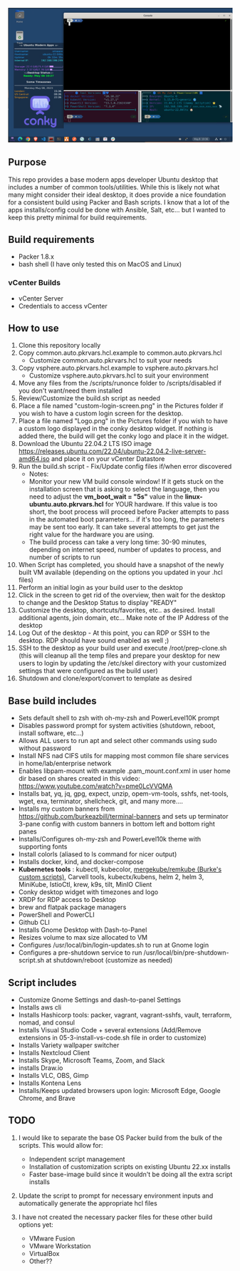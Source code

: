 ![](Pictures/default-build.png)

## Purpose

This repo provides a base modern apps developer Ubuntu desktop that includes a number of common tools/utilities. While this is likely not what many might consider their ideal desktop, it does provide a nice foundation for a consistent build using Packer and Bash scripts. I know that a lot of the apps installs/config could be done with Ansible, Salt, etc... but I wanted to keep this pretty minimal for build requirements.

## Build requirements

- Packer 1.8.x
- bash shell (I have only tested this on MacOS and Linux)

### vCenter Builds

- vCenter Server
- Credentials to access vCenter

## How to use

1. Clone this repository locally
2. Copy common.auto.pkrvars.hcl.example to common.auto.pkrvars.hcl
   - Customize common.auto.pkrvars.hcl to suit your needs
3. Copy vsphere.auto.pkrvars.hcl.example to vsphere.auto.pkrvars.hcl
   - Customize vsphere.auto.pkrvars.hcl to suit your environment
4. Move any files from the /scripts/runonce folder to /scripts/disabled if you don't want/need them installed
5. Review/Customize the build.sh script as needed
6. Place a file named "custom-login-screen.png" in the Pictures folder if you wish to have a custom login screen for the desktop.
7. Place a file named "Logo.png" in the Pictures folder if you wish to have a custom logo displayed in the conky desktop widget. If nothing is added there, the build will get the conky logo and place it in the widget.
8. Download the Ubuntu 22.04.2 LTS ISO image https://releases.ubuntu.com/22.04/ubuntu-22.04.2-live-server-amd64.iso and place it on your vCenter Datastore
9. Run the build.sh script - Fix/Update config files if/when error discovered
   - Notes:
   - Monitor your new VM build console window! If it gets stuck on the installation screen that is asking to select the language, then you need to adjust the **vm_boot_wait  = "5s"** value in the **linux-ubuntu.auto.pkrvars.hcl** for YOUR hardware. If this value is too short, the boot process will proceed before Packer attempts to pass in the automated boot parameters... if it's too long, the parameters may be sent too early. It can take several attempts to get just the right value for the hardware you are using. 
   - The build process can take a very long time: 30-90 minutes, depending on internet speed, number of updates to process, and number of scripts to run
10. When Script has completed, you should have a snapshot of the newly built VM available (depending on the options you updated in your .hcl files)
11. Perform an initial login as your build user to the desktop
12. Click in the screen to get rid of the overview, then wait for the desktop to change and the Desktop Status to display "READY"
13. Customize the desktop, shortcuts/favorites, etc.. as desired. Install additional agents, join domain, etc... Make note of the IP Address of the desktop
14. Log Out of the desktop - At this point, you can RDP or SSH to the desktop. RDP should have sound enabled as well ;)
15. SSH to the desktop as your build user and execute /root/prep-clone.sh (this will cleanup all the temp files and prepare your desktop for new users to login by updating the /etc/skel directory with your customized settings that were configured as the build user)
16. Shutdown and clone/export/convert to template as desired

## Base build includes

- Sets default shell to zsh with oh-my-zsh and PowerLevel10K prompt
- Disables password prompt for system activities (shutdown, reboot, install software, etc...)
- Allows ALL users to run apt and select other commands using sudo without password
- Install NFS nad CIFS utils for mapping most common file share services in home/lab/enterprise network
- Enables libpam-mount with example .pam_mount.conf.xml in user home dir based on shares created in this video: https://www.youtube.com/watch?v=pme0LcVVQMA 
- Installs bat, yq, jq, gpg, expect, unzip, opem-vm-tools, sshfs, net-tools, wget, exa, terminator, shellcheck, git, and many more....
- Installs my custom banners from https://github.com/burkeazbill/terminal-banners and sets up terminator 3-pane config with custom banners in bottom left and bottom right panes
- Installs/Configures oh-my-zsh and PowerLevel10k theme with supporting fonts
- Install colorls (aliased to ls command for nicer output)
- Installs docker, kind, and docker-compose
- **Kubernetes tools** : kubectl, kubecolor, [mergekube/remkube (Burke's custom scripts)](https://github.com/burkeazbill/MergekubeRemkube), Carvell tools, kubectx/kubens, helm 2, helm 3, MiniKube, IstioCtl, krew, k9s, tilt, MinIO Client
- Conky desktop widget with timezones and logo
- XRDP for RDP access to Desktop
- brew and flatpak package managers
- PowerShell and PowerCLI
- Github CLI
- Installs Gnome Desktop with Dash-to-Panel
- Resizes volume to max size allocated to VM
- Configures /usr/local/bin/login-updates.sh to run at Gnome login
- Configures a pre-shutdown service to run /usr/local/bin/pre-shutdown-script.sh at shutdown/reboot (customize as needed)

## Script includes
- Customize Gnome Settings and dash-to-panel Settings
- Installs aws cli
- Installs Hashicorp tools: packer, vagrant, vagrant-sshfs, vault, terraform, nomad, and consul
- Installs Visual Studio Code + several extensions (Add/Remove extensions in 05-3-install-vs-code.sh file in order to customize)
- Installs Variety wallpaper switcher
- Installs Nextcloud Client
- Installs Skype, Microsoft Teams, Zoom, and Slack
- installs Draw.io
- Installs VLC, OBS, Gimp
- Installs Kontena Lens
- Installs/Keeps updated browsers upon login: Microsoft Edge, Google Chrome, and Brave

## TODO 

1. I would like to separate the base OS Packer build from the bulk of the scripts. This would allow for:
   - Independent script management
   - Installation of customization scripts on existing Ubuntu 22.xx installs
   - Faster base-image build since it wouldn't be doing all the extra script installs

2. Update the script to prompt for necessary environment inputs and automatically generate the appropriate hcl files

3. I have not created the necessary packer files for these other build options yet:
   - VMware Fusion
   - VMware Workstation
   - VirtualBox
   - Other??
